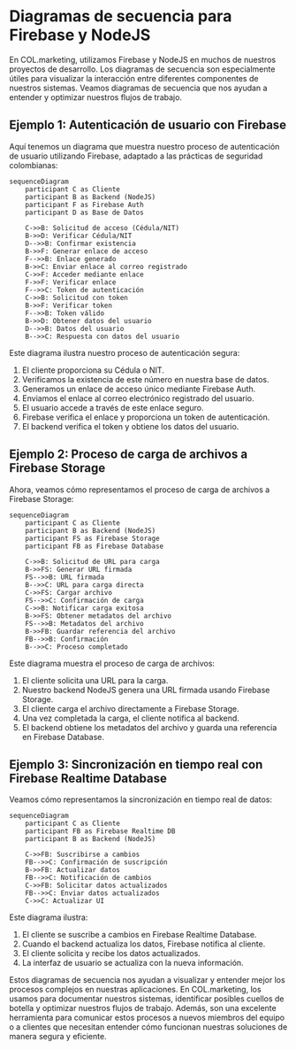 # Diagramas de secuencia para Firebase y NodeJS

En COL.marketing, utilizamos Firebase y NodeJS en muchos de nuestros proyectos de desarrollo. Los diagramas de secuencia son especialmente útiles para visualizar la interacción entre diferentes componentes de nuestros sistemas. Veamos diagramas de secuencia que nos ayudan a entender y optimizar nuestros flujos de trabajo.

## Ejemplo 1: Autenticación de usuario con Firebase

Aquí tenemos un diagrama que muestra nuestro proceso de autenticación de usuario utilizando Firebase, adaptado a las prácticas de seguridad colombianas:

```mermaid
sequenceDiagram
    participant C as Cliente
    participant B as Backend (NodeJS)
    participant F as Firebase Auth
    participant D as Base de Datos

    C->>B: Solicitud de acceso (Cédula/NIT)
    B->>D: Verificar Cédula/NIT
    D-->>B: Confirmar existencia
    B->>F: Generar enlace de acceso
    F-->>B: Enlace generado
    B->>C: Enviar enlace al correo registrado
    C->>F: Acceder mediante enlace
    F->>F: Verificar enlace
    F-->>C: Token de autenticación
    C->>B: Solicitud con token
    B->>F: Verificar token
    F-->>B: Token válido
    B->>D: Obtener datos del usuario
    D-->>B: Datos del usuario
    B-->>C: Respuesta con datos del usuario
```

Este diagrama ilustra nuestro proceso de autenticación segura:

1. El cliente proporciona su Cédula o NIT.
2. Verificamos la existencia de este número en nuestra base de datos.
3. Generamos un enlace de acceso único mediante Firebase Auth.
4. Enviamos el enlace al correo electrónico registrado del usuario.
5. El usuario accede a través de este enlace seguro.
6. Firebase verifica el enlace y proporciona un token de autenticación.
7. El backend verifica el token y obtiene los datos del usuario.

## Ejemplo 2: Proceso de carga de archivos a Firebase Storage

Ahora, veamos cómo representamos el proceso de carga de archivos a Firebase Storage:

```mermaid
sequenceDiagram
    participant C as Cliente
    participant B as Backend (NodeJS)
    participant FS as Firebase Storage
    participant FB as Firebase Database

    C->>B: Solicitud de URL para carga
    B->>FS: Generar URL firmada
    FS-->>B: URL firmada
    B-->>C: URL para carga directa
    C->>FS: Cargar archivo
    FS-->>C: Confirmación de carga
    C->>B: Notificar carga exitosa
    B->>FS: Obtener metadatos del archivo
    FS-->>B: Metadatos del archivo
    B->>FB: Guardar referencia del archivo
    FB-->>B: Confirmación
    B-->>C: Proceso completado
```

Este diagrama muestra el proceso de carga de archivos:

1. El cliente solicita una URL para la carga.
2. Nuestro backend NodeJS genera una URL firmada usando Firebase Storage.
3. El cliente carga el archivo directamente a Firebase Storage.
4. Una vez completada la carga, el cliente notifica al backend.
5. El backend obtiene los metadatos del archivo y guarda una referencia en Firebase Database.

## Ejemplo 3: Sincronización en tiempo real con Firebase Realtime Database

Veamos cómo representamos la sincronización en tiempo real de datos:

```mermaid
sequenceDiagram
    participant C as Cliente
    participant FB as Firebase Realtime DB
    participant B as Backend (NodeJS)

    C->>FB: Suscribirse a cambios
    FB-->>C: Confirmación de suscripción
    B->>FB: Actualizar datos
    FB-->>C: Notificación de cambios
    C->>FB: Solicitar datos actualizados
    FB-->>C: Enviar datos actualizados
    C->>C: Actualizar UI
```

Este diagrama ilustra:

1. El cliente se suscribe a cambios en Firebase Realtime Database.
2. Cuando el backend actualiza los datos, Firebase notifica al cliente.
3. El cliente solicita y recibe los datos actualizados.
4. La interfaz de usuario se actualiza con la nueva información.

Estos diagramas de secuencia nos ayudan a visualizar y entender mejor los procesos complejos en nuestras aplicaciones. En COL.marketing, los usamos para documentar nuestros sistemas, identificar posibles cuellos de botella y optimizar nuestros flujos de trabajo. Además, son una excelente herramienta para comunicar estos procesos a nuevos miembros del equipo o a clientes que necesitan entender cómo funcionan nuestras soluciones de manera segura y eficiente.
